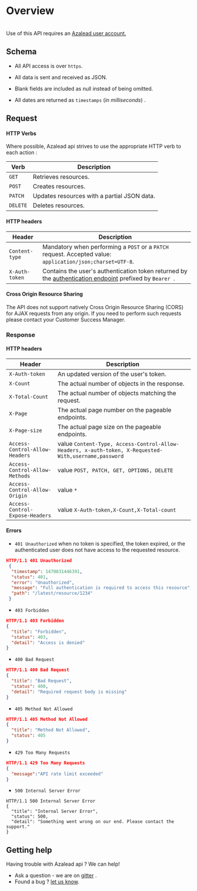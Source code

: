 # Overview
<br/>Use of this API requires an <a href="http://go.azalead.com/l/85062/2015-09-23/bqfw7" target="_blank">Azalead user account.</a>

<span id="api-_-Schema"/>

## Schema

-   All API access is over `https`.

-   All data is sent and received as JSON.

-   Blank fields are included as null instead of being omitted.

-   All dates are returned as `timestamps` (_in milliseconds_) .

<span id="api-_-Request"/>

## Request

#### HTTP Verbs

Where possible, Azalead api strives to use the appropriate HTTP verb to each action :

| **Verb**    | **Description** |
| ----------- |----------------------------------------|
| `GET`       | Retrieves resources. |
| `POST`      | Creates  resources. |
| `PATCH`     | Updates resources with a partial JSON data. |
| `DELETE`    | Deletes resources. |

####  HTTP headers

| **Header**     | **Description** |
| -------------- |----------------------------------------|
| `Content-type` | Mandatory when performing a `POST` or a `PATCH` request. Accepted value: `application/json;charset=UTF-8`.|
| `X-Auth-token` | Contains the user's authentication  token returned by the <a href="#api-Authentication">authentication endpoint</a> prefixed by `Bearer `.|


#### Cross Origin Resource Sharing

The API does not support natively Cross Origin Resource Sharing (CORS) for AJAX requests from any origin. If you need to perform such requests please contact your Customer Success Manager.

<span id="api-_-Response"/>

### Response

####  HTTP headers

| **Header**     | **Description** |
| -------------- |----------------------------------------|
| `X-Auth-token` | An updated version of the user's token. |
| `X-Count`      | The actual number of objects in the response. |
| `X-Total-Count`| The actual number of objects matching the request. |
| `X-Page`       | The actual page number on the pageable endpoints. |
| `X-Page-size`  | The actual page size on the pageable endpoints. |
| `Access-Control-Allow-Headers ` | value `Content-Type, Access-Control-Allow-Headers, x-auth-token, X-Requested-With,username,password` |
| `Access-Control-Allow-Methods` | value `POST, PATCH, GET, OPTIONS, DELETE`|
| `Access-Control-Allow-Origin` | value `*` |
| `Access-Control-Expose-Headers ` | value `X-Auth-token,X-Count,X-Total-count` |


#### Errors

-   `401 Unauthorized` when no token is specified, the token expired, or the authenticated user does not have access to the requested resource.

```` JSON
HTTP/1.1 401 Unauthorized
 {
  "timestamp": 1470831446391,
  "status": 401,
  "error": "Unauthorized",
  "message": "Full authentication is required to access this resource",
  "path": "/latest/resource/1234"
 }
````

-   `403 Forbidden`

```` JSON
HTTP/1.1 403 Forbidden
{
  "title": "Forbidden",
  "status": 403,
  "detail": "Access is denied"
}
````

-   `400 Bad Request`  

````JSON
HTTP/1.1 400 Bad Request
{
  "title": "Bad Request",
  "status": 400,
  "detail": "Required request body is missing"
}
````

-   `405 Method Not Allowed`

````JSON
HTTP/1.1 405 Method Not Allowed
{
  "title": "Method Not Allowed",
  "status": 405
}
````

-   `429 Too Many Requests`

````JSON
HTTP/1.1 429 Too Many Requests
{
  "message":"API rate limit exceeded"
}
````

-   `500 Internal Server Error`

````
HTTP/1.1 500 Internal Server Error
{
  "title": "Internal Server Error",
  "status": 500,
  "detail": "Something went wrong on our end. Please contact the support."
}
````




<span id="api-_-Help"/>

## Getting help

Having trouble with Azalead api ? We can help!
-   Ask a question - we are on <a href='https://gitter.im/azalead/azalead-api'>gitter</a> .
-   Found a bug ?  <a href='https://github.com/Azalead/azalead.github.io/issues'>let us know</a>.
